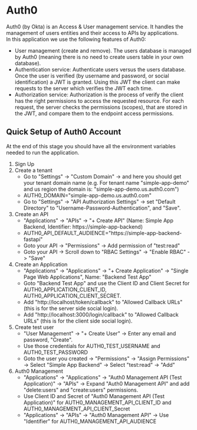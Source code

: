 # Auth0
Auth0 (by Okta) is an Access & User management service. It handles the management of users entities and their access to APIs by applications. </br>
In this application we use the following features of Auth0:
- User management (create and remove). The users database is managed by Auth0 (meaning there is no need to create users table in your own database).
- Authentication service: Authenticate users versus the users database. Once the user is verified (by username and password, or social identification) a JWT is granted. Using this JWT the client can make requests to the server which verifies the JWT each time.
- Authorization service: Authorization is the process of verify the client has the right permissions to access the requested resource. For each request, the server checks the permissions (scopes), that are stored in the JWT, and compare them to the endpoint access permissions.

## Quick Setup of Auth0 Account
At the end of this stage you should have all the environment variables needed to run the application.
1. Sign Up
2. Create a tenant
    - Go to "Settings" -> "Custom Domain" -> and here you should get your tenant domain name (e.g. For tenant name "simple-app-demo" and us region the domain is: "simple-app-demo.us.auth0.com") 
    - AUTH0_DOMAIN="simple-app-demo.us.auth0.com"
    - Go to "Settings" -> "API Authorization Settings" -> set "Default Directory" to "Username-Password-Authentication", and "Save".
3. Create an API
    - "Applications" -> "APIs" -> "+ Create API" (Name: Simple App Backend, Identifier: https://simple-app-backend)
    - AUTH0_API_DEFAULT_AUDIENCE="https://simple-app-backend-fastapi"
    - Goto your API -> "Permissions" -> Add permission of "test:read"
    - Goto your API -> Scroll down to "RBAC Settings" -> "Enable RBAC" -> "Save"
4. Create an Application
    - "Applications" -> "Applications" -> "+ Create Application" -> "Single Page Web Applications", Name: "Backend Test App"
    - Goto "Backend Test App" and use the Client ID and Client Secret for AUTH0_APPLICATION_CLIENT_ID, AUTH0_APPLICATION_CLIENT_SECRET.
    - Add "http://localhost/token/callback" to "Allowed Callback URLs" (this is for the server side social login).
    - Add "http://localhost:3000/login/callback" to "Allowed Callback URLs" (this is for the client side social login).
5. Create test user
    - "User Management" -> "+ Create User" -> Enter any email and password, "Create".
    - Use those credentials for AUTH0_TEST_USERNAME and AUTH0_TEST_PASSWORD
    - Goto the user you created -> "Permissions" -> "Assign Permissions" -> Select "Simple App Backend" -> Select "test:read" -> "Add"
6. Auth0 Management 
    - "Applications" -> "Applications" -> "Auth0 Management API (Test Application)" -> "APIs" -> Expand "Auth0 Management API" and add "delete:users" and "create:users" permissions.
    - Use Client ID and Secret of "Auth0 Management API (Test Application)" for AUTH0_MANAGEMENT_API_CLIENT_ID and AUTH0_MANAGEMENT_API_CLIENT_Secret
    - "Applications" -> "APIs" -> "Auth0 Management API" -> Use "Identifier" for AUTH0_MANAGEMENT_API_AUDIENCE

